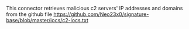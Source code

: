 This connector retrieves malicious c2 servers' IP addresses and domains from the github file https://github.com/Neo23x0/signature-base/blob/master/iocs/c2-iocs.txt
